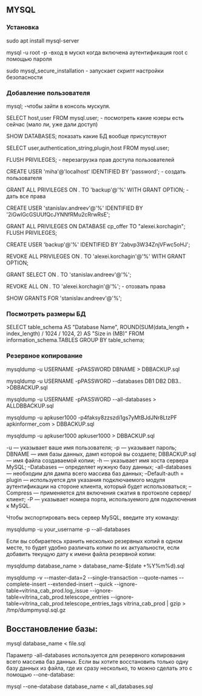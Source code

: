 ## MYSQL

### Установка

sudo apt install mysql-server

mysql -u root -p -вход в мускл когда включена аутентификация root с помощью пароля

sudo mysql_secure_installation - запускает скрипт настройки безопасности

### Добавление пользователя 

mysql; -чтобы зайти в консоль мускуля.

SELECT host,user FROM mysql.user;  - посмотреть какие юзеры есть сейчас (мало ли, уже дали доступ)

SHOW DATABASES;  показать какие БД вообще присутствуют 

SELECT user,authentication_string,plugin,host FROM mysql.user;

FLUSH PRIVILEGES; - перезагрузка прав доступа пользователей

CREATE USER 'miha'@'localhost' IDENTIFIED BY 'password'; - создать пользователя
 
GRANT ALL PRIVILEGES ON *.* TO 'backup'@'%' WITH GRANT OPTION; - дать все права

CREATE USER 'stanislav.andreev'@'%' IDENTIFIED BY '2iGwlGcGSUUfQcJYNNfRMu2cRrwRsE';

GRANT ALL PRIVILEGES  ON DATABASE cp_offer TO "alexei.korchagin"; FLUSH PRIVILEGES; 

CREATE USER 'backup'@'%' IDENTIFIED BY '2abvp3W34ZnjVFwc5oHJ';

REVOKE ALL PRIVILEGES ON *.* TO 'alexei.korchagin'@'%' WITH GRANT OPTION;

GRANT SELECT ON *.* TO 'stanislav.andreev'@'%';

REVOKE ALL ON *.* TO 'alexei.korchagin'@'%'; - отозвать права 

SHOW GRANTS FOR 'stanislav.andreev'@'%';

### Посмотреть размеры БД

SELECT table_schema AS "Database Name",  ROUND(SUM(data_length + index_length) / 1024 / 1024, 2) AS "Size in (MB)"  FROM information_schema.TABLES GROUP BY table_schema;

### Резервное копирование 

mysqldump -u USERNAME -pPASSWORD DBNAME > DBBACKUP.sql

mysqldump -u USERNAME -pPASSWORD --databases DB1 DB2 DB3.. >DBBACKUP.sql

mysqldump -u USERNAME -pPASSWORD --all-databases > ALLDBBACKUP.sql

mysqldump -u apkuser1000 -p4faksy8zzszdi1gs7yMtBJdJNr8LtzPF  apkinformer_com > DBBACKUP.sql

mysqldump -u apkuser1000  apkuser1000 > DBBACKUP.sql

-u — указывает ваше имя пользователя;
-p — указывает пароль;
DBNAME — имя базы данных, дамп которой вы создаете;
DBBACKUP.sql — имя файла создаваемой копии;
-h — указывает имя хоста сервера MySQL;
–Databases — определяет нужную базу данных;
-all-databases — необходим для дампа всего массива баз данных;
–Default-auth = plugin — используется для указания подключаемого модуля аутентификации на стороне клиента, который будет использоваться;
–Compress — применяется для включения сжатия в протоколе сервер/клиент;
-P — указывает номера порта, используемого для подключения к MySQL.

Чтобы экспортировать весь сервер MySQL, введите эту команду:

mysqldump -u your_username -p --all-databases

Если вы собираетесь хранить несколько резервных копий в одном месте, то будет удобно различать копии по их актуальности, если добавить текущую дату к имени файла резервной копии:

mysqldump database_name > database_name-$(date +%Y%m%d).sql


mysqldump -v --master-data=2 --single-transaction --quote-names --complete-insert --extended-insert --quick --ignore-table=vitrina_cab_prod.log_issue --ignore-table=vitrina_cab_prod.telescope_entries --ignore-table=vitrina_cab_prod.telescope_entries_tags vitrina_cab_prod | gzip > /tmp/dumpmysql.sql.gz


## Восстановление базы:

mysql  database_name < file.sql

Параметр -all-databases используется для резервного копирования всего массива баз данных. Если вы хотите восстановить только одну базу данных из файла, где их сразу несколько, то можно сделать это с помощью --one-database:

mysql --one-database database_name < all_databases.sql
